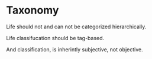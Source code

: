 # Taxonomy

Life should not and can not be categorized hierarchically.

Life classifucation should be tag-based.

And classification, is inherintly subjective, not objective.
